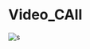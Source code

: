 # Video_CAll
![s](https://user-images.githubusercontent.com/29664631/54106910-a7a66e80-43fd-11e9-9288-6f5f6986a9d4.PNG)
